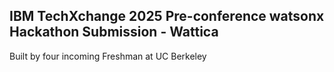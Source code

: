## IBM TechXchange 2025 Pre-conference watsonx Hackathon Submission - Wattica

Built by four incoming Freshman at UC Berkeley

